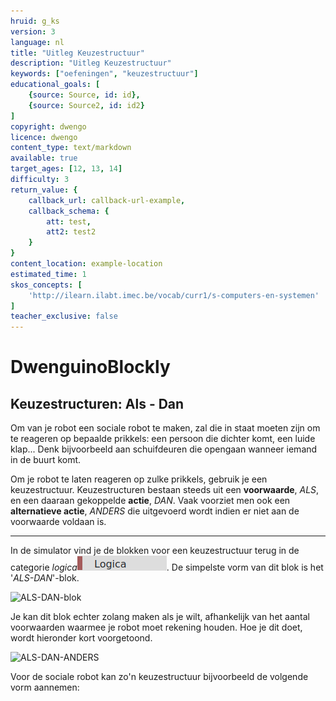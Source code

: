 ```yaml
---
hruid: g_ks
version: 3
language: nl
title: "Uitleg Keuzestructuur"
description: "Uitleg Keuzestructuur"
keywords: ["oefeningen", "keuzestructuur"]
educational_goals: [
    {source: Source, id: id}, 
    {source: Source2, id: id2}
]
copyright: dwengo
licence: dwengo
content_type: text/markdown
available: true
target_ages: [12, 13, 14]
difficulty: 3
return_value: {
    callback_url: callback-url-example,
    callback_schema: {
        att: test,
        att2: test2
    }
}
content_location: example-location
estimated_time: 1
skos_concepts: [
    'http://ilearn.ilabt.imec.be/vocab/curr1/s-computers-en-systemen'
]
teacher_exclusive: false
---
```

# DwenguinoBlockly
## Keuzestructuren: Als - Dan

Om van je robot een sociale robot te maken, zal die in staat moeten zijn om te reageren op bepaalde prikkels: een persoon die dichter komt, een luide klap... Denk bijvoorbeeld aan schuifdeuren die opengaan wanneer iemand in de buurt komt.

Om je robot te laten reageren op zulke prikkels, gebruik je een keuzestructuur. Keuzestructuren bestaan steeds uit een **voorwaarde**, *ALS*, en een daaraan gekoppelde **actie**, *DAN*. Vaak voorziet men ook een **alternatieve actie**, *ANDERS* die uitgevoerd wordt indien er niet aan de voorwaarde voldaan is.

***

In de simulator vind je de blokken voor een keuzestructuur terug in de categorie *logica*![](embed/cat_logica.png "categorie logica"). De simpelste vorm van dit blok is het '*ALS-DAN*'-blok.

![](embed/ "ALS-DAN-blok")

Je kan dit blok echter zolang maken als je wilt, afhankelijk van het aantal voorwaarden waarmee je robot moet rekening houden. Hoe je dit doet, wordt hieronder kort voorgetoond.

![](embed/ "ALS-DAN-ANDERS")

Voor de sociale robot kan zo'n keuzestructuur bijvoorbeeld de volgende vorm aannemen:
